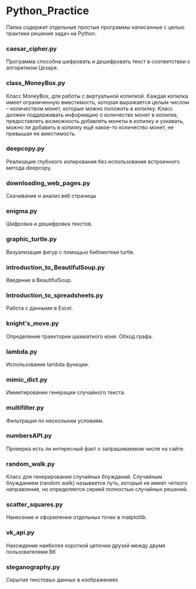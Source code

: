 # Python_Practice
Папка содержит отдельные простые программы написанные с целью практики решения задач на Python.

### caesar_cipher.py
Программа способна шифровать и дешифровать текст в соответствии с алгоритмом Цезаря.
    
### class_MoneyBox.py
Класс MoneyBox, для работы с виртуальной копилкой.
Каждая копилка имеет ограниченную вместимость, которая выражается целым числом – количеством монет, которые можно положить в копилку. Класс должен поддерживать информацию о количестве монет в копилке, предоставлять возможность добавлять монеты в копилку и узнавать, можно ли добавить в копилку ещё какое-то количество монет, не превышая ее вместимость.

### deepcopy.py
Реализация глубокого копирования без использования встроенного метода deepcopy.

### downloading_web_pages.py
Скачивание и анализ веб страницы

### enigma.py
Шифровка и дешифровка текстов.

### graphic_turtle.py
Визуализация фигур с помощью библиотеки turtle.

### introduction_to_BeautifulSoup.py
Введение в BeautifulSoup.

### Introduction_to_spreadsheets.py
Работа с данными в Excel.

### knight's_move.py
Определение траектории шахматного коня. Обход графа.

### lambda.py
Использование lambda функции.

### mimic_dict.py
Имимтирование генерации случайного текста.

### multifilter.py
Фильтрация по нескольким условиям.

### numbersAPI.py
Проверка есть ли интересный факт о запрашиваемом числе на сайте.

### random_walk.py
Класс для генерирования случайных блужданий. Случайным блужданием (random walk) называется путь, который не имеет четкого направления, но определяется серией полностью случайных решений.

### scatter_squares.py
Нанесение и оформление отдельных точек в matplotlib.

### vk_api.py
Нахождение наиболее короткой цепочки друзей между двумя пользователями ВК

### steganography.py
Скрытие текстовых данных в изображениях
